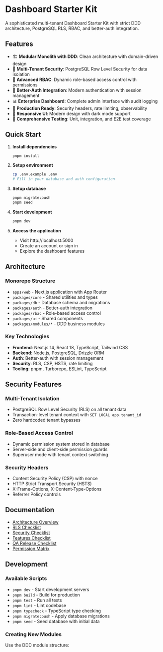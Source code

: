 # Dashboard Starter Kit

A sophisticated multi-tenant Dashboard Starter Kit with strict DDD architecture, PostgreSQL RLS, RBAC, and better-auth integration.

## Features

- 🏗️ **Modular Monolith with DDD**: Clean architecture with domain-driven design
- 🔐 **Multi-Tenant Security**: PostgreSQL Row Level Security for data isolation
- 👥 **Advanced RBAC**: Dynamic role-based access control with permissions
- 🔑 **Better-Auth Integration**: Modern authentication with session management
- 📊 **Enterprise Dashboard**: Complete admin interface with audit logging
- 🚀 **Production Ready**: Security headers, rate limiting, observability
- 📱 **Responsive UI**: Modern design with dark mode support
- 🧪 **Comprehensive Testing**: Unit, integration, and E2E test coverage

## Quick Start

1. **Install dependencies**
   ```bash
   pnpm install
   ```

2. **Setup environment**
   ```bash
   cp .env.example .env
   # Fill in your database and auth configuration
   ```

3. **Setup database**
   ```bash
   pnpm migrate:push
   pnpm seed
   ```

4. **Start development**
   ```bash
   pnpm dev
   ```

5. **Access the application**
   - Visit http://localhost:5000
   - Create an account or sign in
   - Explore the dashboard features

## Architecture

### Monorepo Structure
- `apps/web` - Next.js application with App Router
- `packages/core` - Shared utilities and types
- `packages/db` - Database schema and migrations
- `packages/auth` - Better-auth integration
- `packages/rbac` - Role-based access control
- `packages/ui` - Shared components
- `packages/modules/*` - DDD business modules

### Key Technologies
- **Frontend**: Next.js 14, React 18, TypeScript, Tailwind CSS
- **Backend**: Node.js, PostgreSQL, Drizzle ORM
- **Auth**: Better-auth with session management
- **Security**: RLS, CSP, HSTS, rate limiting
- **Tooling**: pnpm, Turborepo, ESLint, TypeScript

## Security Features

### Multi-Tenant Isolation
- PostgreSQL Row Level Security (RLS) on all tenant data
- Transaction-level tenant context with `SET LOCAL app.tenant_id`
- Zero hardcoded tenant bypasses

### Role-Based Access Control
- Dynamic permission system stored in database
- Server-side and client-side permission guards
- Superuser mode with tenant context switching

### Security Headers
- Content Security Policy (CSP) with nonce
- HTTP Strict Transport Security (HSTS)
- X-Frame-Options, X-Content-Type-Options
- Referrer Policy controls

## Documentation

- [Architecture Overview](./docs/architecture_overview.md)
- [RLS Checklist](./docs/rls_checklist.md)
- [Security Checklist](./docs/security_checklist.md)
- [Features Checklist](./docs/features_checklist.md)
- [QA Release Checklist](./docs/qa_release_checklist.md)
- [Permission Matrix](./docs/permission_matrix.csv)

## Development

### Available Scripts
- `pnpm dev` - Start development servers
- `pnpm build` - Build for production
- `pnpm test` - Run all tests
- `pnpm lint` - Lint codebase
- `pnpm typecheck` - TypeScript type checking
- `pnpm migrate:push` - Apply database migrations
- `pnpm seed` - Seed database with initial data

### Creating New Modules

Use the DDD module structure:

